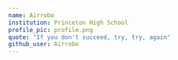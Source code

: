 ```yaml
---
name: Airrobo
institution: Princeton High School
profile_pic: profile.png
quote: "If you don't succeed, try, try, again"
github_user: Airrobo
---
```


